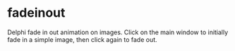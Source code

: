 # fadeinout
Delphi fade in out animation on images. Click on the main window to initially
fade in a simple image, then click again to fade out.
